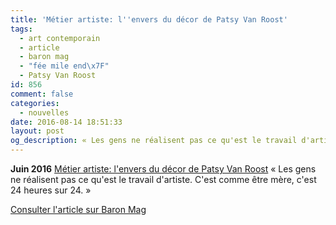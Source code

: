 ```yaml
---
title: 'Métier artiste: l''envers du décor de Patsy Van Roost'
tags:
  - art contemporain
  - article
  - baron mag
  - "fée mile end\x7F"
  - Patsy Van Roost
id: 856
comment: false
categories:
  - nouvelles
date: 2016-08-14 18:51:33
layout: post
og_description: « Les gens ne réalisent pas ce qu'est le travail d'artiste...»
---
```


**Juin 2016**
[Métier artiste: l'envers du décor de Patsy Van Roost](http://www.baronmag.com/2016/06/metier-artiste-patsy-van-roost/)
« Les gens ne réalisent pas ce qu'est le travail d'artiste. C'est comme être mère, c'est 24 heures sur 24. »

[Consulter l'article sur Baron Mag](http://www.baronmag.com/2016/06/metier-artiste-patsy-van-roost/)
